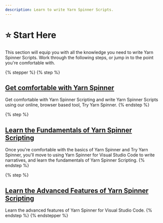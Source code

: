 ```yaml
---
description: Learn to write Yarn Spinner Scripts.
---
```


# ⭐ Start Here

This section will equip you with all the knowledge you need to write Yarn Spinner Scripts. Work through the following steps, or jump in to the point you're comfortable with.

{% stepper %}
{% step %}
## [Get comfortable with Yarn Spinner](try-yarn-spinner.md)

Get comfortable with Yarn Spinner Scripting and write Yarn Spinner Scripts using our online, browser based tool, Try Yarn Spinner.
{% endstep %}

{% step %}
## [Learn the Fundamentals of Yarn Spinner Scripting](syntax-basics/editing-with-vs-code/)

Once you're comfortable with the basics of Yarn Spinner and Try Yarn Spinner, you'll move to using Yarn Spinner for Visual Studio Code to write narratives, and learn the fundamentals of Yarn Spinner Scripting.
{% endstep %}

{% step %}
## [Learn the Advanced Features of Yarn Spinner Scripting](syntax-basics/)

Learn the advanced features of Yarn Spinner for Visual Studio Code.
{% endstep %}
{% endstepper %}
